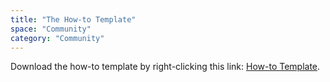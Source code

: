```yaml
---
title: "The How-to Template"
space: "Community"
category: "Community"
---
```


Download the how-to template by right-clicking this link: [How-to Template](https://raw.githubusercontent.com/mendix/docs/development/community/The%2BHow%2Bto%2BTemplate.md).
